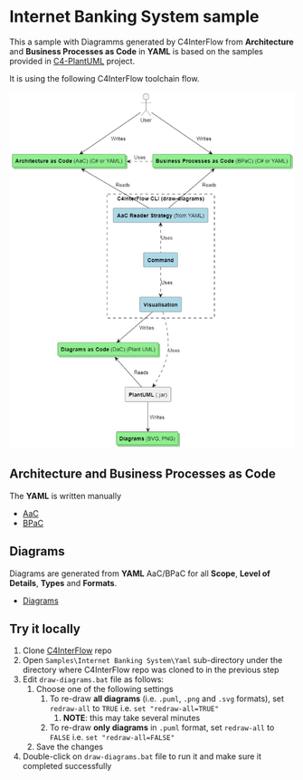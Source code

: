 
# Internet Banking System sample
This a sample with Diagramms generated by C4InterFlow from **Architecture** and **Business Processes as Code** in **YAML** is based on the samples provided in [C4-PlantUML](https://github.com/plantuml-stdlib/C4-PlantUML/tree/master/samples) project.

It is using the following C4InterFlow toolchain flow.

![C4InterFlow - toolchain flow](C4InterFlow%20-%20toolchain%20flow.png)

## Architecture and Business Processes as Code
The **YAML** is written manually
- [AaC](Architecture/SoftwareSystems/)
- [BPaC](Architecture/Business%20Processes/)

## Diagrams
Diagrams are generated from **YAML** AaC/BPaC for all **Scope**, **Level of Details**, **Types** and **Formats**.
- [Diagrams](https://github.com/SlavaVedernikov/C4InterFlow/tree/master/Samples/dotnet.eShop/dotnet.eShop.Architecture/Diagrams)

## Try it locally

1. Clone [C4InterFlow](https://github.com/SlavaVedernikov/C4InterFlow) repo
1. Open `Samples\Internet Banking System\Yaml` sub-directory under the directory where C4InterFlow repo was cloned to in the previous step
1. Edit `draw-diagrams.bat` file as follows:
    1. Choose one of the following settings
        1. To re-draw **all diagrams** (i.e. `.puml`, `.png` and `.svg` formats), set `redraw-all` to `TRUE` i.e. `set "redraw-all=TRUE"`
            1. **NOTE**: this may take several minutes
        1. To re-draw **only diagrams** in `.puml` format, set `redraw-all` to `FALSE` i.e. `set "redraw-all=FALSE"`
    1. Save the changes
1. Double-click on `draw-diagrams.bat` file to run it and make sure it completed successfully
